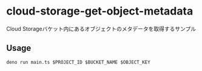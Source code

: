 # cloud-storage-get-object-metadata
Cloud Storageバケット内にあるオブジェクトのメタデータを取得するサンプル

## Usage

```
deno run main.ts $PROJECT_ID $BUCKET_NAME $OBJECT_KEY
```